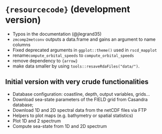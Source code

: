 # `{resourcecode}` (development version)

- Typos in the documentation (@jlegrand35)
- `zmcomp2metconv` outputs a data.frame and gains an argument to name columns
- Fixed deprecated arguments in `ggplot::theme()` used in `rscd_mapplot`
- rename`compute_orbital_speeds` to `compute_orbital_speeds`
- remove dependency to `{arrow}`
- make data smaller by using `tools::resaveRdaFiles("data/")`.

## Initial version with very crude functionalities

- Database configuration: coastline, depth, output variables, grids...
- Download sea-state parameters of the FIELD grid from Casandra database;
- Download 1D and 2D spectral data from the netCDF files via FTP
- Helpers to plot maps (e.g. bathymetry or spatial statistics)
- Plot 1D and 2 spectrum
- Compute sea-state from 1D and 2D spectrum
